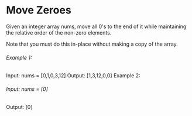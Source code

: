 # Move Zeroes

Given an integer array nums, move all 0's to the end of it while maintaining the relative order of the non-zero elements.

Note that you must do this in-place without making a copy of the array.

###### Example 1:

Input: nums = [0,1,0,3,12]
Output: [1,3,12,0,0]
Example 2:

###### Input: nums = [0]
Output: [0]